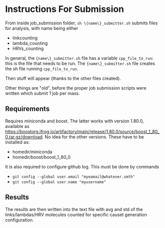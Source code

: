 # Instructions For Submission

From inside job_submission folder, `sh \{name\}_submitter.sh` submits files for analysis, with name being either

- linkcounting
- lambda_counting
- HRVs_counting

In general, the `{name\}_submitter.sh` file has a variable `cpp_file_to_run`: this is the file that needs to be run. The `{name\}_submitter.sh` file creates the sh file running `cpp_file_to_run`. 

Then stuff will appear (thanks to the other files created).

Other things are "old", before the proper job submission scripts were written
which submit 1 job per mass.

## Requirements

Requires miniconda and boost. The latter works with version 1.80.0, available as <https://boostorg.jfrog.io/artifactory/main/release/1.80.0/source/boost_1_80_0.tar.gz/download>. No idea for the other versions. These have to be installed as:

- homedir/miniconda
- homedir/boost/boost_1_80_0

It is also required to configure github log. This must be done by commands

- `git config --global user.email "myeamail@whatever.smth"`
- `git config --global user.name "myusername"`

## Results

The results are then written into the text file with avg and std of the links/lambdas/HRV molecules
counted for specific causet generation configuration.
